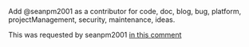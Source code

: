 Add @seanpm2001 as a contributor for code, doc, blog, bug, platform, projectManagement, security, maintenance, ideas.

This was requested by seanpm2001 [in this comment](https://github.com/seanpm2001/DIFFicult/issues/2#issuecomment-1004454124)
